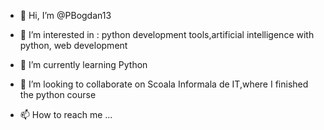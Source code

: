 - 👋 Hi, I’m @PBogdan13
- 👀 I’m interested in : python development tools,artificial intelligence with python, web development
- 🌱 I’m currently learning Python
- 💞️ I’m looking to collaborate on Scoala Informala de IT,where I finished the python course

- 📫 How to reach me ...

<!---
PBogdan13/PBogdan13 is a ✨ special ✨ repository because its `README.md` (this file) appears on your GitHub profile.
You can click the Preview link to take a look at your changes.
--->
